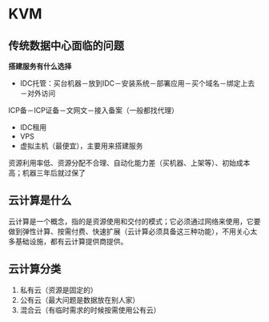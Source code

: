 # KVM

## 传统数据中心面临的问题
**搭建服务有什么选择**

* IDC托管：买台机器－放到IDC－安装系统－部署应用－买个域名－绑定上去－对外访问

ICP备－ICP证备－文网文－接入备案（一般都找代理）

* IDC租用
* VPS
* 虚拟主机（最便宜），主要用来搭建服务

资源利用率低、资源分配不合理、自动化能力差（买机器、上架等）、初始成本高；机器三年后就过保了

## 云计算是什么
云计算是一个概念，指的是资源使用和交付的模式；它必须通过网络来使用，它要做到弹性计算、按需付费、快速扩展（云计算必须具备这三种功能），不用关心太多基础设施，都有云计算提供商提供。

## 云计算分类

1. 私有云（资源是固定的）
2. 公有云（最大问题是数据放在别人家）
3. 混合云（有临时需求的时候按需使用公有云）



